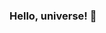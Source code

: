 ### Hello, universe! 👋

<!--
**lesley-morgan/lesley-morgan** is a ✨ _special_ ✨ repository because its `README.md` (this file) appears on your GitHub profile.

Here are some ideas to get you started:

- 🌱 I’m currently learning as much as I can about GitHub, Markdown, and API documentation.
- 🤔 I’m looking for help with ... finding my next gig.
- 💬 Ask me about ... anything. I'll have some kind of answer.
- 😄 Pronouns: she/her/hers or they/them/theirs
- ⚡ Fun fact: ...I have a patent for an industrial automation cybersecurity application.
-->
